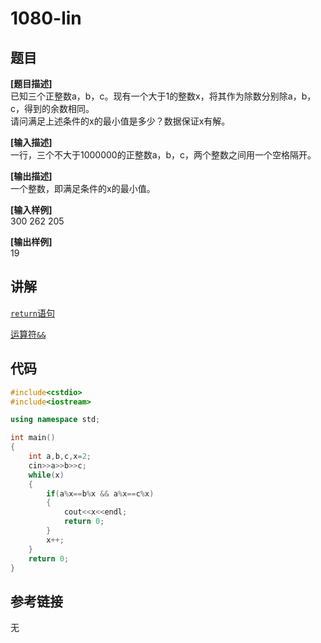 # 1080-lin
## 题目  
**[题目描述]**  
已知三个正整数a，b，c。现有一个大于1的整数x，将其作为除数分别除a，b，c，得到的余数相同。  
请问满足上述条件的x的最小值是多少？数据保证x有解。  

**[输入描述]**   
一行，三个不大于1000000的正整数a，b，c，两个整数之间用一个空格隔开。  

**[输出描述]**  
一个整数，即满足条件的x的最小值。  

**[输入样例]**  
300 262 205  

**[输出样例]**  
19  

## 讲解  
[`return`语句]([1])  

[运算符`&&`]([2])  

## 代码  

```cpp
#include<cstdio>
#include<iostream>

using namespace std;

int main()
{
	int a,b,c,x=2;
	cin>>a>>b>>c;
	while(x)
	{
		if(a%x==b%x && a%x==c%x)
		{
			cout<<x<<endl;
    		return 0;
		}
		x++;
	}
	return 0;
}
```

## 参考链接  
无  
